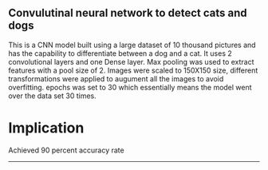 ## Convulutinal neural network to detect cats and dogs
This is a CNN model built using a large dataset of 10 thousand pictures and has the capability to differentiate between a dog and a cat.
It uses 2 convolutional layers and one Dense layer. Max pooling was used to extract features with a pool size of 2. 
Images were scaled to 150X150 size, different transformations were applied to augument all the images to avoid overfitting.
epochs was set to 30 which essentially means the model went over the data set 30 times.

# Implication
Achieved 90 percent accuracy rate

****

